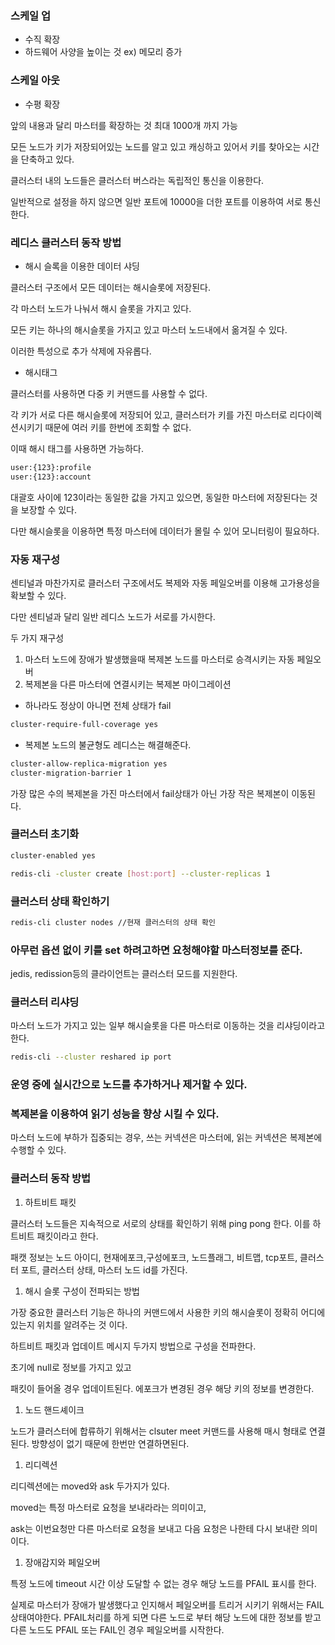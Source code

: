 ### 스케일 업

- 수직 확장
- 하드웨어 사양을 높이는 것 ex) 메모리 증가

### 스케일 아웃

- 수평 확장

앞의 내용과 달리 마스터를 확장하는 것 최대 1000개 까지 가능

모든 노드가 키가 저장되어있는 노드를 알고 있고 캐싱하고 있어서 키를 찾아오는 시간을 단축하고 있다.

클러스터 내의 노드들은 클러스터 버스라는 독립적인 통신을 이용한다.

일반적으로 설정을 하지 않으면 일반 포트에 10000을 더한 포트를 이용하여 서로 통신한다.

### 레디스 클러스터 동작 방법

- 해시 슬록을 이용한 데이터 샤딩

클러스터 구조에서 모든 데이터는 해시슬롯에 저장된다.

각 마스터 노드가 나눠서 해시 슬롯을 가지고 있다.

모든 키는 하나의 해시슬롯을 가지고 있고 마스터 노드내에서 옮겨질 수 있다.

이러한 특성으로 추가 삭제에 자유롭다.

- 해시태그

클러스터를 사용하면 다중 키 커맨드를 사용할 수 없다.

각 키가 서로 다른 해시슬롯에 저장되어 있고, 클러스터가 키를 가진 마스터로 리다이렉션시키기 때문에 여러 키를 한번에 조회할 수 없다.

이때 해시 태그를 사용하면 가능하다.

```bash
user:{123}:profile
user:{123}:account
```

대괄호 사이에 123이라는 동일한 값을 가지고 있으면, 동일한 마스터에 저장된다는 것을 보장할 수 있다.

다만 해시슬롯을 이용하면 특정 마스터에 데이터가 몰릴 수 있어 모니터링이 필요하다.

### 자동 재구성

센티널과 마찬가지로 클러스터 구조에서도 복제와 자동 페일오버를 이용해 고가용성을 확보할 수 있다.

다만 센티널과 달리 일반 레디스 노드가 서로를 가시한다.

두 가지 재구성

1. 마스터 노드에 장애가 발생했을때 복제본 노드를 마스터로 승격시키는 자동 페일오버
2. 복제본을 다른 마스터에 연결시키는 복제본 마이그레이션

- 하나라도 정상이 아니면 전체 상태가 fail

```bash
cluster-require-full-coverage yes
```

- 복제본 노드의 불균형도 레디스는 해결해준다.

```bash
cluster-allow-replica-migration yes
cluster-migration-barrier 1
```

가장 많은 수의 복제본을 가진 마스터에서 fail상태가 아닌 가장 작은 복제본이 이동된다.

### 클러스터 초기화

```bash
cluster-enabled yes

redis-cli -cluster create [host:port] --cluster-replicas 1

```

### 클러스터 상태 확인하기

```bash
redis-cli cluster nodes //현재 클러스터의 상태 확인
```

### 아무런 옵션 없이 키를 set 하려고하면 요청해야할 마스터정보를 준다.

jedis, redission등의 클라이언트는 클러스터 모드를 지원한다.

### 클러스터 리샤딩

마스터 노드가 가지고 있는 일부 해시슬롯을 다른 마스터로 이동하는 것을 리샤딩이라고 한다.

```bash
redis-cli --cluster reshared ip port
```

### 운영 중에 실시간으로 노드를 추가하거나 제거할 수 있다.

### 복제본을 이용하여 읽기 성능을 향상 시킬 수 있다.

마스터 노드에 부하가 집중되는 경우, 쓰는 커넥션은 마스터에, 읽는 커넥션은 복제본에 수행할 수 있다.

### 클러스터 동작 방법

1. 하트비트 패킷

클러스터 노드들은 지속적으로 서로의 상태를 확인하기 위해 ping pong 한다. 이를 하트비트 패킷이라고 한다.

패캣 정보는 노드 아이디, 현재에포크,구성에포크, 노드플래그, 비트맵, tcp포트, 클러스터 포트, 클러스터 상태, 마스터 노드 id를 가진다.

1. 해시 슬롯 구성이 전파되는 방법

가장 중요한 클러스터 기능은 하나의 커맨드에서 사용한 키의 해시슬롯이 정확히 어디에 있는지 위치를 알려주는 것 이다.

하트비트 패킷과 업데이트 메시지 두가지 방법으로 구성을 전파한다.

초기에 null로 정보를 가지고 있고

패킷이 들어올 경우 업데이트된다. 에포크가 변경된 경우 해당 키의 정보를 변경한다.

1. 노드 핸드셰이크

노드가 클러스터에 합류하기 위해서는 clsuter meet 커맨드를 사용해 매시 형태로 연결된다. 방향성이 없기 때문에 한번만 연결하면된다.

1. 리디렉션

리디렉션에는 moved와 ask 두가지가 있다.

moved는 특정 마스터로 요청을 보내라라는 의미이고,

ask는 이번요청만 다른 마스터로 요청을 보내고 다음 요청은 나한테 다시 보내란 의미이다.

1. 장애감지와 페일오버

특정 노드에 timeout 시간 이상 도달할 수 없는 경우 해당 노드를 PFAIL 표시를 한다.

실제로 마스터가 장애가 발생했다고 인지해서 페일오버를 트리거 시키기 위해서는 FAIL 상태여야한다. PFAIL처리를 하게 되면 다른 노드로 부터 해당 노드에 대한 정보를 받고 다른 노드도 PFAlL 또는 FAIL인 경우 페일오버를 시작한다.
